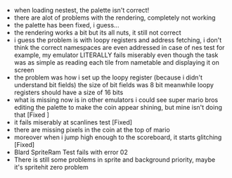 - when loading nestest, the palette isn't correct!
- there are alot of problems with the rendering, completely not working
- the palette has been fixed, i guess...
- the rendering works a bit but its all nuts, it still not correct
- i guess the problem is with loopy registers and address fetching, i don't think the correct namespaces are even addressed in case of nes test for example, my emulator LITERALLY fails miserably even though the task was as simple as reading each tile from nametable and displaying it on screen
- the problem was how i set up the loopy register (because i didn't understand bit fields) the size of bit fields was 8 bit meanwhile loopy registers should have a size of 16 bits
- what is missing now is in other emulators i could see super mario bros editing the palette to make the coin appear shining, but mine isn't doing that  [Fixed ]
- it fails miserably at scanlines test [Fixed]
- there are missing pixels in the coin at the top of mario 
- moreover when i jump high enough to the scoreboard, it starts glitching [Fixed]
- Blard SpriteRam Test fails with error 02
- There is still some problems in sprite and background priority, maybe it's spritehit zero problem
